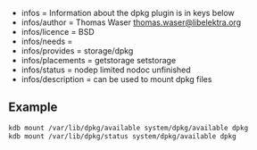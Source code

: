 - infos = Information about the dpkg plugin is in keys below
- infos/author = Thomas Waser <thomas.waser@libelektra.org>
- infos/licence = BSD
- infos/needs =
- infos/provides = storage/dpkg
- infos/placements = getstorage setstorage
- infos/status = nodep limited nodoc unfinished
- infos/description = can be used to mount dpkg files

## Example

```sh
kdb mount /var/lib/dpkg/available system/dpkg/available dpkg
kdb mount /var/lib/dpkg/status system/dpkg/available dpkg
```
